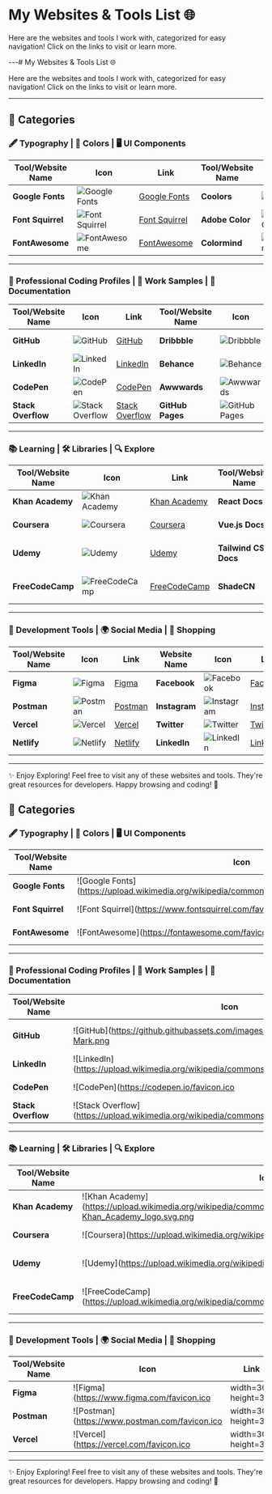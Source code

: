 # My Websites & Tools List 🌐

Here are the websites and tools I work with, categorized for easy navigation! Click on the links to visit or learn more.

---# My Websites & Tools List 🌐

Here are the websites and tools I work with, categorized for easy navigation! Click on the links to visit or learn more.

---

## 🌟 Categories

### 🖋️ Typography | 🎨 Colors | 🖥️ UI Components

| Tool/Website Name     | Icon                         | Link                       | Tool/Website Name     | Icon                         | Link                       | Tool/Website Name     | Icon                         | Link                       |
|----------------------|------------------------------|----------------------------|----------------------|------------------------------|----------------------------|----------------------|------------------------------|----------------------------|
| **Google Fonts**      | ![Google Fonts](https://upload.wikimedia.org/wikipedia/commons/4/48/Google_Fonts_logo_2021.svg)  | [Google Fonts](https://fonts.google.com)  | **Coolors**           | ![Coolors](https://coolors.co/favicon.ico) | [Coolors](https://coolors.co) | **Tailwind UI**       | ![Tailwind UI](https://www.tailwindui.com/favicon.ico) | [Tailwind UI](https://tailwindui.com) |
| **Font Squirrel**     | ![Font Squirrel](https://www.fontsquirrel.com/favicon.ico) | [Font Squirrel](https://www.fontsquirrel.com) | **Adobe Color**       | ![Adobe Color](https://color.adobe.com/favicon.ico) | [Adobe Color](https://color.adobe.com) | **UI8**              | ![UI8](https://ui8.net/favicon.ico) | [UI8](https://ui8.net)      |
| **FontAwesome**       | ![FontAwesome](https://fontawesome.com/favicon.ico) | [FontAwesome](https://fontawesome.com) | **Colormind**         | ![Colormind](http://colormind.io/favicon.ico) | [Colormind](http://colormind.io) | **Figma UI Kits**     | ![Figma](https://www.figma.com/favicon.ico) | [Figma UI Kits](https://www.figma.com/community/tag/ui-kit) |

---

### 💼 Professional Coding Profiles | 💼 Work Samples | 📝 Documentation

| Tool/Website Name     | Icon                         | Link                       | Tool/Website Name     | Icon                         | Link                       | Tool/Website Name     | Icon                         | Link                       |
|----------------------|------------------------------|----------------------------|----------------------|------------------------------|----------------------------|----------------------|------------------------------|----------------------------|
| **GitHub**            | ![GitHub](https://github.githubassets.com/images/modules/logos_page/GitHub-Mark.png)   | [GitHub](https://github.com)   | **Dribbble**          | ![Dribbble](https://cdn.dribbble.com/users/15951/avatars/normal/05c278f4c1c6f2cda4a1ac0f6b313ce2.png?1477503427) | [Dribbble](https://dribbble.com) | **MDN Web Docs**      | ![MDN](https://developer.mozilla.org/favicon.ico) | [MDN](https://developer.mozilla.org) |
| **LinkedIn**          | ![LinkedIn](https://upload.wikimedia.org/wikipedia/commons/0/01/LinkedIn_Logo_2023.png)  | [LinkedIn](https://www.linkedin.com) | **Behance**           | ![Behance](https://upload.wikimedia.org/wikipedia/commons/4/49/Behance_logo.svg) | [Behance](https://www.behance.net) | **PWA Documentation** | ![PWA](https://developers.google.com/favicon.ico) | [PWA](https://developers.google.com/web/progressive-web-apps) |
| **CodePen**           | ![CodePen](https://codepen.io/favicon.ico) | [CodePen](https://codepen.io) | **Awwwards**          | ![Awwwards](https://www.awwwards.com/favicon.ico) | [Awwwards](https://www.awwwards.com) | **CSS-Tricks**        | ![CSS-Tricks](https://css-tricks.com/favicon.ico) | [CSS-Tricks](https://css-tricks.com) |
| **Stack Overflow**    | ![Stack Overflow](https://upload.wikimedia.org/wikipedia/commons/5/52/Stack_Overflow_logo.png) | [Stack Overflow](https://stackoverflow.com) | **GitHub Pages**      | ![GitHub Pages](https://pages.github.com/favicon.ico) | [GitHub Pages](https://pages.github.com) | **Web.dev**           | ![Web.dev](https://web.dev/favicon.ico) | [Web.dev](https://web.dev) |

---

### 📚 Learning | 🛠️ Libraries | 🔍 Explore

| Tool/Website Name     | Icon                         | Link                       | Tool/Website Name     | Icon                         | Link                       | Tool/Website Name     | Icon                         | Link                       |
|----------------------|------------------------------|----------------------------|----------------------|------------------------------|----------------------------|----------------------|------------------------------|----------------------------|
| **Khan Academy**      | ![Khan Academy](https://upload.wikimedia.org/wikipedia/commons/thumb/5/59/Khan_Academy_logo.svg/500px-Khan_Academy_logo.svg.png) | [Khan Academy](https://www.khanacademy.org) | **React Docs**        | ![React Docs](https://reactjs.org/favicon.ico) | [React Docs](https://reactjs.org/docs/getting-started.html) | **Awwwards**          | ![Awwwards](https://www.awwwards.com/favicon.ico) | [Awwwards](https://www.awwwards.com) |
| **Coursera**          | ![Coursera](https://upload.wikimedia.org/wikipedia/commons/e/ed/Coursera_logo.svg) | [Coursera](https://www.coursera.org) | **Vue.js Docs**       | ![Vue.js Docs](https://vuejs.org/favicon.ico) | [Vue.js Docs](https://vuejs.org/guide/introduction.html) | **Dribbble**          | ![Dribbble](https://cdn.dribbble.com/users/15951/avatars/normal/05c278f4c1c6f2cda4a1ac0f6b313ce2.png?1477503427) | [Dribbble](https://dribbble.com) |
| **Udemy**             | ![Udemy](https://upload.wikimedia.org/wikipedia/commons/8/87/Udemy_logo.svg)  | [Udemy](https://www.udemy.com)  | **Tailwind CSS Docs** | ![Tailwind CSS](https://tailwindcss.com/favicon.ico) | [Tailwind CSS Docs](https://tailwindcss.com/docs) | **Siteinspire**       | ![Siteinspire](https://www.siteinspire.com/favicon.ico) | [Siteinspire](https://www.siteinspire.com) |
| **FreeCodeCamp**      | ![FreeCodeCamp](https://upload.wikimedia.org/wikipedia/commons/4/43/FreeCodeCamp_logo.svg) | [FreeCodeCamp](https://www.freecodecamp.org) | **ShadeCN**           | ![ShadeCN](https://www.shadecn.dev/favicon.ico) | [ShadeCN](https://www.shadecn.dev) | **CSS Design Awards** | ![CSS Design Awards](https://www.cssdesignawards.com/favicon.ico) | [CSS Design Awards](https://www.cssdesignawards.com) |

---

### 🔧 Development Tools | 🌍 Social Media | 🛒 Shopping

| Tool/Website Name     | Icon                         | Link                       | Website Name         | Icon                         | Link                       | Website Name         | Icon                         | Link                       |
|----------------------|------------------------------|----------------------------|----------------------|------------------------------|----------------------------|----------------------|------------------------------|----------------------------|
| **Figma**             | ![Figma](https://www.figma.com/favicon.ico)  | [Figma](https://www.figma.com)  | **Facebook**          | ![Facebook](https://upload.wikimedia.org/wikipedia/commons/5/51/Facebook_f_logo_%282019%29.svg) | [Facebook](https://www.facebook.com) | **Amazon**           | ![Amazon](https://www.amazon.com/favicon.ico) | [Amazon](https://www.amazon.com) |
| **Postman**           | ![Postman](https://www.postman.com/favicon.ico) | [Postman](https://www.postman.com) | **Instagram**        | ![Instagram](https://upload.wikimedia.org/wikipedia/commons/a/a5/Instagram_icon.png) | [Instagram](https://www.instagram.com) | **eBay**             | ![eBay](https://www.ebay.com/favicon.ico) | [eBay](https://www.ebay.com) |
| **Vercel**            | ![Vercel](https://vercel.com/favicon.ico) | [Vercel](https://vercel.com) | **Twitter**           | ![Twitter](https://upload.wikimedia.org/wikipedia/commons/6/60/Twitter_Logo_2021.svg) | [Twitter](https://www.twitter.com) | **Etsy**             | ![Etsy](https://www.etsy.com/favicon.ico) | [Etsy](https://www.etsy.com) |
| **Netlify**           | ![Netlify](https://www.netlify.com/favicon.ico) | [Netlify](https://www.netlify.com) | **LinkedIn**         | ![LinkedIn](https://upload.wikimedia.org/wikipedia/commons/0/01/LinkedIn_Logo_2023.png) | [LinkedIn](https://www.linkedin.com) | **Walmart**          | ![Walmart](https://www.walmart.com/favicon.ico) | [Walmart](https://www.walmart.com) |

---

✨ Enjoy Exploring! Feel free to visit any of these websites and tools. They're great resources for developers. Happy browsing and coding! 🚀


## 🌟 Categories

### 🖋️ Typography | 🎨 Colors | 🖥️ UI Components

| Tool/Website Name     | Icon                         | Link                       | Tool/Website Name     | Icon                         | Link                       | Tool/Website Name     | Icon                         | Link                       |
|----------------------|------------------------------|----------------------------|----------------------|------------------------------|----------------------------|----------------------|------------------------------|----------------------------|
| **Google Fonts**      | ![Google Fonts](https://upload.wikimedia.org/wikipedia/commons/4/48/Google_Fonts_logo_2021.svg | width=30 height=30)  | [Google Fonts](https://fonts.google.com)  | **Coolors**           | ![Coolors](https://coolors.co/favicon.ico | width=30 height=30) | [Coolors](https://coolors.co) | **Tailwind UI**       | ![Tailwind UI](https://www.tailwindui.com/favicon.ico | width=30 height=30) | [Tailwind UI](https://tailwindui.com) |
| **Font Squirrel**     | ![Font Squirrel](https://www.fontsquirrel.com/favicon.ico | width=30 height=30) | [Font Squirrel](https://www.fontsquirrel.com) | **Adobe Color**       | ![Adobe Color](https://color.adobe.com/favicon.ico | width=30 height=30) | [Adobe Color](https://color.adobe.com) | **UI8**              | ![UI8](https://ui8.net/favicon.ico | width=30 height=30) | [UI8](https://ui8.net)      |
| **FontAwesome**       | ![FontAwesome](https://fontawesome.com/favicon.ico | width=30 height=30) | [FontAwesome](https://fontawesome.com) | **Colormind**         | ![Colormind](http://colormind.io/favicon.ico | width=30 height=30) | [Colormind](http://colormind.io) | **Figma UI Kits**     | ![Figma](https://www.figma.com/favicon.ico | width=30 height=30) | [Figma UI Kits](https://www.figma.com/community/tag/ui-kit) |

---

### 💼 Professional Coding Profiles | 💼 Work Samples | 📝 Documentation

| Tool/Website Name     | Icon                         | Link                       | Tool/Website Name     | Icon                         | Link                       | Tool/Website Name     | Icon                         | Link                       |
|----------------------|------------------------------|----------------------------|----------------------|------------------------------|----------------------------|----------------------|------------------------------|----------------------------|
| **GitHub**            | ![GitHub](https://github.githubassets.com/images/modules/logos_page/GitHub-Mark.png | width=30 height=30)   | [GitHub](https://github.com)   | **Dribbble**          | ![Dribbble](https://cdn.dribbble.com/users/15951/avatars/normal/05c278f4c1c6f2cda4a1ac0f6b313ce2.png?1477503427 | width=30 height=30) | [Dribbble](https://dribbble.com) | **MDN Web Docs**      | ![MDN](https://developer.mozilla.org/favicon.ico | width=30 height=30) | [MDN](https://developer.mozilla.org) |
| **LinkedIn**          | ![LinkedIn](https://upload.wikimedia.org/wikipedia/commons/0/01/LinkedIn_Logo_2023.png | width=30 height=30)  | [LinkedIn](https://www.linkedin.com) | **Behance**           | ![Behance](https://upload.wikimedia.org/wikipedia/commons/4/49/Behance_logo.svg | width=30 height=30) | [Behance](https://www.behance.net) | **PWA Documentation** | ![PWA](https://developers.google.com/favicon.ico | width=30 height=30) | [PWA](https://developers.google.com/web/progressive-web-apps) |
| **CodePen**           | ![CodePen](https://codepen.io/favicon.ico | width=30 height=30) | [CodePen](https://codepen.io) | **Awwwards**          | ![Awwwards](https://www.awwwards.com/favicon.ico | width=30 height=30) | [Awwwards](https://www.awwwards.com) | **CSS-Tricks**        | ![CSS-Tricks](https://css-tricks.com/favicon.ico | width=30 height=30) | [CSS-Tricks](https://css-tricks.com) |
| **Stack Overflow**    | ![Stack Overflow](https://upload.wikimedia.org/wikipedia/commons/5/52/Stack_Overflow_logo.png | width=30 height=30) | [Stack Overflow](https://stackoverflow.com) | **GitHub Pages**      | ![GitHub Pages](https://pages.github.com/favicon.ico | width=30 height=30) | [GitHub Pages](https://pages.github.com) | **Web.dev**           | ![Web.dev](https://web.dev/favicon.ico | width=30 height=30) | [Web.dev](https://web.dev) |

---

### 📚 Learning | 🛠️ Libraries | 🔍 Explore

| Tool/Website Name     | Icon                         | Link                       | Tool/Website Name     | Icon                         | Link                       | Tool/Website Name     | Icon                         | Link                       |
|----------------------|------------------------------|----------------------------|----------------------|------------------------------|----------------------------|----------------------|------------------------------|----------------------------|
| **Khan Academy**      | ![Khan Academy](https://upload.wikimedia.org/wikipedia/commons/thumb/5/59/Khan_Academy_logo.svg/500px-Khan_Academy_logo.svg.png | width=30 height=30) | [Khan Academy](https://www.khanacademy.org) | **React Docs**        | ![React Docs](https://reactjs.org/favicon.ico | width=30 height=30) | [React Docs](https://reactjs.org/docs/getting-started.html) | **Awwwards**          | ![Awwwards](https://www.awwwards.com/favicon.ico | width=30 height=30) | [Awwwards](https://www.awwwards.com) |
| **Coursera**          | ![Coursera](https://upload.wikimedia.org/wikipedia/commons/e/ed/Coursera_logo.svg | width=30 height=30) | [Coursera](https://www.coursera.org) | **Vue.js Docs**       | ![Vue.js Docs](https://vuejs.org/favicon.ico | width=30 height=30) | [Vue.js Docs](https://vuejs.org/guide/introduction.html) | **Dribbble**          | ![Dribbble](https://cdn.dribbble.com/users/15951/avatars/normal/05c278f4c1c6f2cda4a1ac0f6b313ce2.png?1477503427 | width=30 height=30) | [Dribbble](https://dribbble.com) |
| **Udemy**             | ![Udemy](https://upload.wikimedia.org/wikipedia/commons/8/87/Udemy_logo.svg | width=30 height=30)  | [Udemy](https://www.udemy.com)  | **Tailwind CSS Docs** | ![Tailwind CSS](https://tailwindcss.com/favicon.ico | width=30 height=30) | [Tailwind CSS Docs](https://tailwindcss.com/docs) | **Siteinspire**       | ![Siteinspire](https://www.siteinspire.com/favicon.ico | width=30 height=30) | [Siteinspire](https://www.siteinspire.com) |
| **FreeCodeCamp**      | ![FreeCodeCamp](https://upload.wikimedia.org/wikipedia/commons/4/43/FreeCodeCamp_logo.svg | width=30 height=30) | [FreeCodeCamp](https://www.freecodecamp.org) | **ShadeCN**           | ![ShadeCN](https://www.shadecn.dev/favicon.ico | width=30 height=30) | [ShadeCN](https://www.shadecn.dev) | **CSS Design Awards** | ![CSS Design Awards](https://www.cssdesignawards.com/favicon.ico | width=30 height=30) | [CSS Design Awards](https://www.cssdesignawards.com) |

---

### 🔧 Development Tools | 🌍 Social Media | 🛒 Shopping

| Tool/Website Name     | Icon                         | Link                       | Website Name         | Icon                         | Link                       | Website Name         | Icon                         | Link                       |
|----------------------|------------------------------|----------------------------|----------------------|------------------------------|----------------------------|----------------------|------------------------------|----------------------------|
| **Figma**             | ![Figma](https://www.figma.com/favicon.ico | width=30 height=30)  | [Figma](https://www.figma.com)  | **Facebook**          | ![Facebook](https://upload.wikimedia.org/wikipedia/commons/5/51/Facebook_f_logo_%282019%29.svg | width=30 height=30) | [Facebook](https://www.facebook.com) | **Amazon**           | ![Amazon](https://www.amazon.com/favicon.ico | width=30 height=30) | [Amazon](https://www.amazon.com) |
| **Postman**           | ![Postman](https://www.postman.com/favicon.ico | width=30 height=30) | [Postman](https://www.postman.com) | **Instagram**        | ![Instagram](https://upload.wikimedia.org/wikipedia/commons/a/a5/Instagram_icon.png | width=30 height=30) | [Instagram](https://www.instagram.com) | **eBay**             | ![eBay](https://www.ebay.com/favicon.ico | width=30 height=30) | [eBay](https://www.ebay.com) |
| **Vercel**            | ![Vercel](https://vercel.com/favicon.ico | width=30 height=30) | [Vercel](https://vercel.com) | **Twitter**           | ![Twitter](https://upload.wikimedia.org/wikipedia/commons/6/60/Twitter_Logo_2021.svg | width=30 height=30) | [Twitter](https://www.twitter.com) | **Walmart**          | ![Walmart](https://www.walmart.com/favicon.ico | width=30 height=30) | [Walmart](https://www.walmart.com) |

---

✨ Enjoy Exploring! Feel free to visit any of these websites and tools. They're great resources for developers. Happy browsing and coding! 🚀
